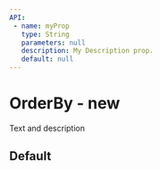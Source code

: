 ```yaml
---
API:
 - name: myProp
   type: String
   parameters: null
   description: My Description prop.
   default: null
---
```


# OrderBy **- new**

<box header>

  Text and description

</box>

<box>

## Default

<vuecode md>
<div slot="demo">
  <Demos-OrderBy-Default />
</div>
<div slot="code">

```html

```

</div>
</vuecode>
</box>
